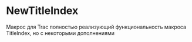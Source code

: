 # NewTitleIndex
Макрос для Trac полностью реализующий функциональность макроса TitleIndex, но с некоторыми дополнениями
